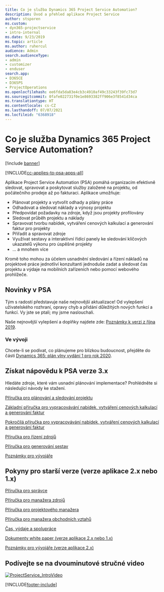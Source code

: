 ```yaml
---
title: Co je služba Dynamics 365 Project Service Automation?
description: Úvod a přehled aplikace Project Service
author: stsporen
ms.custom:
- dyn365-projectservice
- intro-internal
ms.date: 9/23/2019
ms.topic: article
ms.author: ruhercul
audience: Admin
search.audienceType:
- admin
- customizer
- enduser
search.app:
- D365CE
- D365PS
- ProjectOperations
ms.openlocfilehash: ee6fda5da83e4cb3c4910af49c33243f39fc73d7
ms.sourcegitcommit: 0fafe022731f0e1e8693382ff906e3f8541d34ca
ms.translationtype: HT
ms.contentlocale: cs-CZ
ms.lasthandoff: 07/07/2021
ms.locfileid: "6368918"
---
```

# <a name="what-is-dynamics-365-project-service-automation"></a>Co je služba Dynamics 365 Project Service Automation?

[!include [banner](../includes/psa-now-project-operations.md)]

[!INCLUDE[cc-applies-to-psa-apps-all](../includes/cc-applies-to-psa-apps-all.md)]

Aplikace Project Service Automation (PSA) pomáhá organizacím efektivně sledovat, spravovat a poskytovat služby založené na projektu, od počátečního prodeje až po fakturaci. Aplikace umožňuje:

- Plánovat projekty a vytvořit odhady a plány práce
- Odhadovat a sledovat náklady a výnosy projektu
- Předpovídat požadavky na zdroje, když jsou projekty profilovány
- Sledovat průběh projektu a náklady
- Spravovat tvorbu nabídek, vytváření cenových kalkulací a generování faktur pro projekty
- Přiřadit a spravovat zdroje
- Využívat sestavy a interaktivní řídicí panely ke sledování klíčových ukazatelů výkonu pro úspěšné projekty
- ... a mnohem více

Kromě toho mohou za účelem usnadnění sledování a řízení nákladů na projektové práce jednotliví konzultanti jednoduše zadat a sledovat čas projektu a výdaje na mobilních zařízeních nebo pomocí webového prohlížeče.

## <a name="whats-new-in-psa"></a>Novinky v PSA
Tým s radostí představuje naše nejnovější aktualizace! Od vylepšení uživatelského rozhraní, opravy chyb a přidání důležitých nových funkcí a funkcí. Vy jste se ptali; my jsme naslouchali.

Naše nejnovější vylepšení a doplňky najdete zde: [Poznámky k verzi z října 2019](/dynamics365-release-plan/2019wave2/index).

### <a name="in-development"></a>Ve vývoji
Chcete-li se podívat, co plánujeme pro blízkou budoucnost, přejděte do části [Dynamics 365: plán vlny vydání 1 pro rok 2020](/dynamics365-release-plan/2020wave1/index).

## <a name="get-help-with-psa-version-3x"></a>Získat nápovědu k PSA verze 3.x
Hledáte zdroje, které vám usnadní plánování implementace? Prohlédněte si následující návody ke stažení.

 [Příručka pro plánování a sledování projektu](../psa/implementation-guides/project-planning-tracking.md)

 [Základní příručka pro vypracovávání nabídek, vytváření cenových kalkulací a generování faktur](../psa/implementation-guides/begin-quoting-pricing-billing.md)

 [Pokročilá příručka pro vypracovávání nabídek, vytváření cenových kalkulací a generování faktur](../psa/implementation-guides/adv-quoting-pricing-billing.md)

 [Příručka pro řízení zdrojů](../psa/implementation-guides/resource-management-guide.md)

 [Příručka pro generování sestav](../psa/implementation-guides/reporting-guide.md)

 [Poznámky pro vývojáře](../psa/developer-guides/overview-dev-notes-v3.x.md)

## <a name="guidance-for-earlier-versions-app-version-2x-or-1x"></a>Pokyny pro starší verze (verze aplikace 2.x nebo 1.x)
 [Příručka pro správce](../psa/admin-guide.md)

 [Příručka pro manažera zdrojů](../psa/resource-manager-guide.md)

 [Příručka pro projektového manažera](../psa/project-manager-guide.md)

 [Příručka pro manažera obchodních vztahů](../psa/account-manager-guide.md)

 [Čas, výdaje a spolupráce](../psa/time-expense-collaboration-guide.md)

 [Dokumenty white paper (verze aplikace 2.x nebo 1.x)](../psa/white-papers.md)

 [Poznámky pro vývojáře (verze aplikace 2.x)](../psa/developer-guides/add-custom-qoi-forms-v2.x.md)

 ## <a name="watch-a-2-minute-overview-video"></a>Podívejte se na dvouminutové stručné video
 <a name="heroArea"></a> [![ProjectService_IntroVideo](../psa/media/project-service-intro-video.png "ProjectService_IntroVideo")](https://go.microsoft.com/fwlink/p/?LinkId=799457)




[!INCLUDE[footer-include](../includes/footer-banner.md)]